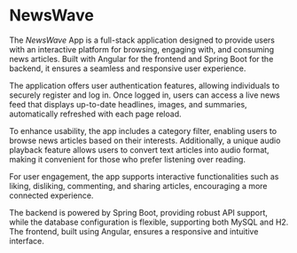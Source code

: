# NewsWave

The *NewsWave* App is a full-stack application designed to provide users with an interactive platform for browsing, engaging with, and consuming news articles. Built with Angular for the frontend and Spring Boot for the backend, it ensures a seamless and responsive user experience.

The application offers user authentication features, allowing individuals to securely register and log in. Once logged in, users can access a live news feed that displays up-to-date headlines, images, and summaries, automatically refreshed with each page reload.

To enhance usability, the app includes a category filter, enabling users to browse news articles based on their interests. Additionally, a unique audio playback feature allows users to convert text articles into audio format, making it convenient for those who prefer listening over reading.

For user engagement, the app supports interactive functionalities such as liking, disliking, commenting, and sharing articles, encouraging a more connected experience.

The backend is powered by Spring Boot, providing robust API support, while the database configuration is flexible, supporting both MySQL and H2. The frontend, built using Angular, ensures a responsive and intuitive interface.
